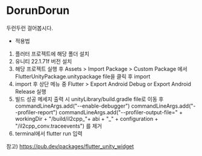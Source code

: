 # DorunDorun
두런두런 걸어봅시다. 

- 적용법
1) 플러터 프로젝트에 해당 폴더 설치
2) 유니티 22.1.71f 버전 설치
3) 해당 프로젝트 실행 후 Assets > Import Package > Custom Package 에서 FlutterUnityPackage.unitypackage file을 클릭 후 import
4) import 후 상단 메뉴 중 Flutter > Export Android Debug or Export Android Release 실행
5) 빌드 성공 메세지 출력 시 unityLibrary/build.gradle file로 이동 후
commandLineArgs.add("--enable-debugger") 
commandLineArgs.add("--profiler-report") 
commandLineArgs.add("--profiler-output-file=" + workingDir + "/build/il2cpp_"+ abi + "_" + configuration + "/il2cpp_conv.traceevents") 를 제거
6) terminal에서 flutter run 입력

참고) https://pub.dev/packages/flutter_unity_widget
